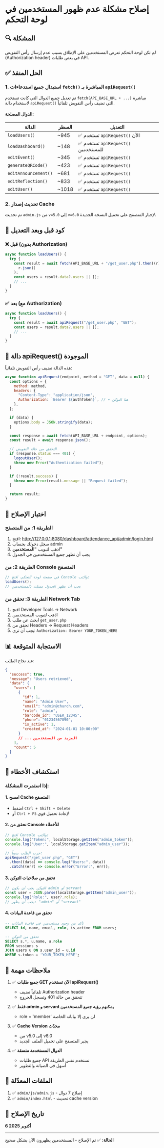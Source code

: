 # إصلاح مشكلة عدم ظهور المستخدمين في لوحة التحكم

## 🔍 المشكلة

لم تكن لوحة التحكم تعرض المستخدمين على الإطلاق بسبب عدم إرسال رأس التفويض (Authorization header) في بعض طلبات API.

## ✅ الحل المنفذ

### 1. استبدال جميع استدعاءات `fetch()` المباشرة بـ `apiRequest()`

تم تعديل جميع الدوال التي كانت تستخدم `fetch(API_BASE_URL + ...)` مباشرة لاستخدام دالة `apiRequest()` التي تضيف رأس التفويض تلقائياً.

#### الدوال المصلحة:

| الدالة               | السطر | التعديل                             |
| -------------------- | ----- | ----------------------------------- |
| `loadUsers()`        | ~945  | ✅ تستخدم `apiRequest()` الآن       |
| `loadDashboard()`    | ~148  | ✅ تستخدم `apiRequest()` للمستخدمين |
| `editEvent()`        | ~345  | ✅ تستخدم `apiRequest()`            |
| `generateQRCode()`   | ~423  | ✅ تستخدم `apiRequest()`            |
| `editAnnouncement()` | ~681  | ✅ تستخدم `apiRequest()`            |
| `editReflection()`   | ~833  | ✅ تستخدم `apiRequest()`            |
| `editUser()`         | ~1018 | ✅ تستخدم `apiRequest()`            |

### 2. تحديث إصدار Cache

تم تحديث `admin.js` من `v=5.0` إلى `v=6.0` لإجبار المتصفح على تحميل النسخة الجديدة.

## 📝 كود قبل وبعد التعديل

### ❌ قبل (بدون Authorization)

```javascript
async function loadUsers() {
  try {
    const result = await fetch(API_BASE_URL + "/get_user.php").then((r) =>
      r.json()
    );
    const users = result.data?.users || [];
    // ...
  }
}
```

### ✅ بعد (مع Authorization)

```javascript
async function loadUsers() {
  try {
    const result = await apiRequest("/get_user.php", "GET");
    const users = result.data?.users || [];
    // ...
  }
}
```

## 🔑 دالة apiRequest() الموجودة

هذه الدالة تضيف رأس التفويض تلقائياً:

```javascript
async function apiRequest(endpoint, method = "GET", data = null) {
  const options = {
    method: method,
    headers: {
      "Content-Type": "application/json",
      Authorization: `Bearer ${authToken}`, // ← هنا التوكن
    },
  };

  if (data) {
    options.body = JSON.stringify(data);
  }

  const response = await fetch(API_BASE_URL + endpoint, options);
  const result = await response.json();

  // التحقق من حالة التفويض
  if (response.status === 401) {
    logoutUser();
    throw new Error("Authentication failed");
  }

  if (!result.success) {
    throw new Error(result.message || "Request failed");
  }

  return result;
}
```

## 🧪 اختبار الإصلاح

### الطريقة 1: من المتصفح

1. افتح: http://127.0.0.1:8080/dashboard/attendance_api/admin/login.html
2. سجل دخولك بحساب admin
3. اذهب لتبويب **"المستخدمين"**
4. يجب أن تظهر جميع المستخدمين في الجدول

### الطريقة 2: من Console المتصفح

```javascript
// في صفحة لوحة التحكم، افتح Console واكتب:
loadUsers();
// يجب أن يظهر الجدول ممتلئ بالمستخدمين
```

### الطريقة 3: تحقق من Network Tab

1. افتح Developer Tools → Network
2. اذهب لتبويب المستخدمين
3. ابحث عن طلب `get_user.php`
4. تحقق من Headers → Request Headers
5. يجب أن ترى: `Authorization: Bearer YOUR_TOKEN_HERE`

## 📊 الاستجابة المتوقعة

عند نجاح الطلب:

```json
{
  "success": true,
  "message": "Users retrieved",
  "data": {
    "users": [
      {
        "id": 1,
        "name": "Admin User",
        "email": "admin@church.com",
        "role": "admin",
        "barcode_id": "USER_12345",
        "phone": "01234567890",
        "is_active": 1,
        "created_at": "2024-01-01 10:00:00"
      }
      // ... المزيد من المستخدمين
    ],
    "count": 5
  }
}
```

## 🔧 استكشاف الأخطاء

### إذا استمرت المشكلة:

#### 1. امسح Cache المتصفح

- اضغط `Ctrl + Shift + Delete`
- أو `Ctrl + F5` لإعادة تحميل قوي

#### 2. تحقق من Console للأخطاء

```javascript
// افتح Console واكتب:
console.log("Token:", localStorage.getItem("admin_token"));
console.log("User:", localStorage.getItem("admin_user"));

// جرب الطلب يدوياً:
apiRequest("/get_user.php", "GET")
  .then((data) => console.log("Users:", data))
  .catch((err) => console.error("Error:", err));
```

#### 3. تحقق من صلاحيات التوكن

```javascript
// التوكن يجب أن يكون admin أو servant
const user = JSON.parse(localStorage.getItem("admin_user"));
console.log("Role:", user?.role);
// يجب أن يظهر: "admin" أو "servant"
```

#### 4. تحقق من قاعدة البيانات

```sql
-- تأكد من وجود مستخدمين في قاعدة البيانات
SELECT id, name, email, role, is_active FROM users;

-- تحقق من التوكن
SELECT s.*, u.name, u.role
FROM sessions s
JOIN users u ON s.user_id = u.id
WHERE s.token = 'YOUR_TOKEN_HERE';
```

## 📌 ملاحظات مهمة

1. ✅ **جميع طلبات GET الآن تستخدم apiRequest()**

   - تلقائياً تضيف Authorization header
   - تتحقق من حالة 401 وتسجل الخروج

2. ✅ **فقط admin و servant يمكنهم رؤية جميع المستخدمين**

   - role = 'member' لن يرى إلا بياناته الخاصة

3. ✅ **Cache Version محدّث**

   - من v5.0 إلى v6.0
   - يجبر المتصفح على تحميل الملف الجديد

4. ✅ **الدوال المستخدمة متسقة**
   - جميع طلبات API تستخدم نفس الطريقة
   - أسهل في الصيانة والتطوير

## 🎯 الملفات المعدّلة

1. ✅ `admin/js/admin.js` - إصلاح 7 دوال
2. ✅ `admin/index.html` - تحديث cache version

## 📅 تاريخ الإصلاح

**6 أكتوبر 2025**

---

**الحالة:** ✅ تم الإصلاح - المستخدمين يظهرون الآن بشكل صحيح
